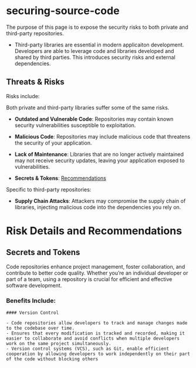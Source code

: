 # securing-source-code

The purpose of this page is to expose the security risks to both private and third-party repositories.

  -  Third-party libraries are essential in modern applicaiton development. Developers are able to leverage code and libraries developed and shared by third parties. This introduces security risks and external dependencies.

## Threats & Risks ##

Risks include:

Both private and third-party libraries suffer some of the same risks.

  -  **Outdated and Vulnerable Code**: Repositories may contain known security vulnerabilities susceptible to exploitation.
  -  **Malicious Code**: Repositories may include malicious code that threatens the security of your application.

  -  **Lack of Maintenance**: Libraries that are no longer actively maintained may not receive security updates, leaving your application exposed to vulnerabilities.
  -  **Secrets & Tokens**: [Recommendations](#secrets-and-tokens)

Specific to third-party repositories:
  -  **Supply Chain Attacks**: Attackers may compromise the supply chain of libraries, injecting malicious code into the dependencies you rely on.


# Risk Details and Recommendations

## Secrets and Tokens

Code repositories enhance project management, foster collaboration, and contribute to better code quality. Whether you’re an individual developer or part of a team, using a repository is crucial for efficient and effective software development.

  ### Benefits Include:

    #### Version Control
    
    - Code repositories allow developers to track and manage changes made to the codebase over time.
    - Ensures that every modification is tracked and recorded, making it easier to collaborate and avoid conflicts when multiple developers work on the same project simultaneously.
    - Version control systems (VCS), such as Git, enable efficient cooperation by allowing developers to work independently on their part of the code without blocking others

